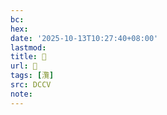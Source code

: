 ```yaml
---
bc:
hex:
date: '2025-10-13T10:27:40+08:00'
lastmod:
title: 􄙿
url: 􄙿
tags: [灠]
src: DCCV
note:
---
```

